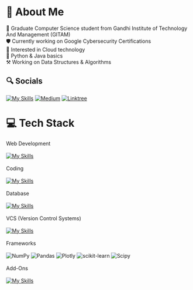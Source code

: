 # 🪪 About Me
🏫 Graduate Computer Science student from Gandhi Institute of Technology And Management (GITAM)<br> 🛡️ Currently working on Google Cybersecurity Certifications<br>🔭 Interested in Cloud technology<br>📌 Python & Java basics<br>⚒️ Working on Data Structures & Algorithms


## 🔍 Socials
[![My Skills](https://skillicons.dev/icons?i=linkedin,discord)](https://skillicons.dev) [![Medium](https://img.shields.io/badge/Medium-12100E?style=for-the-badge&logo=medium&logoColor=white)](https://medium.com/@krishnshah2003) [![Linktree](https://img.shields.io/badge/linktree-39E09B?style=for-the-badge&logo=linktree&logoColor=white)](https://linktr.ee/Krish_Shah2024)

# 💻 Tech Stack
Web Development<br><br> [![My Skills](https://skillicons.dev/icons?i=js,html,css,tailwindcss,nodejs&perline=3)](https://skillicons.dev) <br>
<br>Coding<br><br> [![My Skills](https://skillicons.dev/icons?i=java,python)](https://skillicons.dev)<br>
<br>Database<br><br> [![My Skills](https://skillicons.dev/icons?i=mysql)](https://skillicons.dev)<br>
<br>VCS (Version Control Systems)<br><br>[![My Skills](https://skillicons.dev/icons?i=github,git,vercel)](https://skillicons.dev)<br>
<br>Frameworks<br><br>![NumPy](https://img.shields.io/badge/numpy-%23013243.svg?style=for-the-badge&logo=numpy&logoColor=white) ![Pandas](https://img.shields.io/badge/pandas-%23150458.svg?style=for-the-badge&logo=pandas&logoColor=white) ![Plotly](https://img.shields.io/badge/Plotly-%233F4F75.svg?style=for-the-badge&logo=plotly&logoColor=white) ![scikit-learn](https://img.shields.io/badge/scikit--learn-%23F7931E.svg?style=for-the-badge&logo=scikit-learn&logoColor=white) ![Scipy](https://img.shields.io/badge/SciPy-%230C55A5.svg?style=for-the-badge&logo=scipy&logoColor=%white) <br>
<br>Add-Ons<br><br>[![My Skills](https://skillicons.dev/icons?i=notion,npm,powershell)](https://skillicons.dev)
